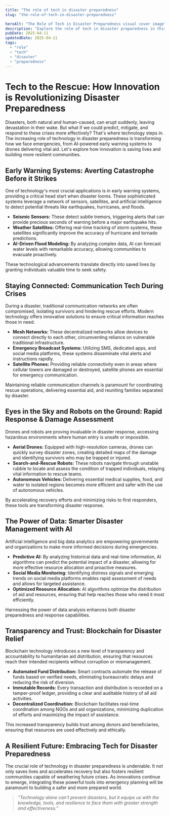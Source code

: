 ```yaml
---
title: "The role of tech in disaster preparedness"
slug: "the-role-of-tech-in-disaster-preparedness"

heroAlt: "The Role of Tech in Disaster Preparedness visual cover image"
description: "Explore the role of tech in disaster preparedness in this detailed guide, offering insights, strategies, and practical tips to enhance your understanding and application of the topic."
pubDate: 2025-04-11
updatedDate: 2025-04-11
tags:
  - "role"
  - "tech"
  - "disaster"
  - "preparedness"
---
```


# Tech to the Rescue: How Innovation is Revolutionizing Disaster Preparedness

Disasters, both natural and human-caused, can erupt suddenly, leaving devastation in their wake. But what if we could predict, mitigate, and respond to these crises more effectively? That's where technology steps in. The increasing role of technology in disaster preparedness is transforming how we face emergencies, from AI-powered early warning systems to drones delivering vital aid. Let's explore how innovation is saving lives and building more resilient communities.

## Early Warning Systems: Averting Catastrophe Before it Strikes

One of technology's most crucial applications is in early warning systems, providing a critical head start when disaster looms. These sophisticated systems leverage a network of sensors, satellites, and artificial intelligence to detect potential threats like earthquakes, hurricanes, and floods.

- **Seismic Sensors:** These detect subtle tremors, triggering alerts that can provide precious seconds of warning before a major earthquake hits.
- **Weather Satellites:** Offering real-time tracking of storm systems, these satellites significantly improve the accuracy of hurricane and tornado predictions.
- **AI-Driven Flood Modeling:** By analyzing complex data, AI can forecast water levels with remarkable accuracy, allowing communities to evacuate proactively.

These technological advancements translate directly into saved lives by granting individuals valuable time to seek safety.

## Staying Connected: Communication Tech During Crises

During a disaster, traditional communication networks are often compromised, isolating survivors and hindering rescue efforts. Modern technology offers innovative solutions to ensure critical information reaches those in need.

- **Mesh Networks:** These decentralized networks allow devices to connect directly to each other, circumventing reliance on vulnerable traditional infrastructure.
- **Emergency Broadcast Systems:** Utilizing SMS, dedicated apps, and social media platforms, these systems disseminate vital alerts and instructions rapidly.
- **Satellite Phones:** Providing reliable connectivity even in areas where cellular towers are damaged or destroyed, satellite phones are essential for emergency communication.

Maintaining reliable communication channels is paramount for coordinating rescue operations, delivering essential aid, and reuniting families separated by disaster.

## Eyes in the Sky and Robots on the Ground: Rapid Response & Damage Assessment

Drones and robots are proving invaluable in disaster response, accessing hazardous environments where human entry is unsafe or impossible.

- **Aerial Drones:** Equipped with high-resolution cameras, drones can quickly survey disaster zones, creating detailed maps of the damage and identifying survivors who may be trapped or injured.
- **Search-and-Rescue Robots:** These robots navigate through unstable rubble to locate and assess the condition of trapped individuals, relaying vital information to rescue teams.
- **Autonomous Vehicles:** Delivering essential medical supplies, food, and water to isolated regions becomes more efficient and safer with the use of autonomous vehicles.

By accelerating recovery efforts and minimizing risks to first responders, these tools are transforming disaster response.

## The Power of Data: Smarter Disaster Management with AI

Artificial intelligence and big data analytics are empowering governments and organizations to make more informed decisions during emergencies.

- **Predictive AI:** By analyzing historical data and real-time information, AI algorithms can predict the potential impact of a disaster, allowing for more effective resource allocation and proactive measures.
- **Social Media Monitoring:** Identifying distress signals and emerging trends on social media platforms enables rapid assessment of needs and allows for targeted assistance.
- **Optimized Resource Allocation:** AI algorithms optimize the distribution of aid and resources, ensuring that help reaches those who need it most efficiently.

Harnessing the power of data analysis enhances both disaster preparedness and response capabilities.

## Transparency and Trust: Blockchain for Disaster Relief

Blockchain technology introduces a new level of transparency and accountability to humanitarian aid distribution, ensuring that resources reach their intended recipients without corruption or mismanagement.

- **Automated Fund Distribution:** Smart contracts automate the release of funds based on verified needs, eliminating bureaucratic delays and reducing the risk of diversion.
- **Immutable Records:** Every transaction and distribution is recorded on a tamper-proof ledger, providing a clear and auditable history of all aid activities.
- **Decentralized Coordination:** Blockchain facilitates real-time coordination among NGOs and aid organizations, minimizing duplication of efforts and maximizing the impact of assistance.

This increased transparency builds trust among donors and beneficiaries, ensuring that resources are used effectively and ethically.

## A Resilient Future: Embracing Tech for Disaster Preparedness

The crucial role of technology in disaster preparedness is undeniable. It not only saves lives and accelerates recovery but also fosters resilient communities capable of weathering future crises. As innovations continue to emerge, integrating these powerful tools into emergency planning will be paramount to building a safer and more prepared world.

> _"Technology alone can't prevent disasters, but it equips us with the knowledge, tools, and resilience to face them with greater strength and effectiveness."_
